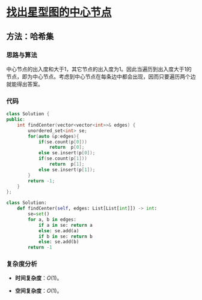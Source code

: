 # [找出星型图的中心节点](https://leetcode-cn.com/problems/find-center-of-star-graph/)

## 方法：哈希集

### 思路与算法

中心节点的出入度和大于1，其它节点的出入度为1。因此当遍历到出入度大于1的节点，即为中心节点。考虑到中心节点在每条边中都会出现，因而只要遍历两个边就能得出答案。

### 代码

```c++
class Solution {
public:
    int findCenter(vector<vector<int>>& edges) {
        unordered_set<int> se;
        for(auto &p:edges){
            if(se.count(p[0]))
                return  p[0];
            else se.insert(p[0]);
            if(se.count(p[1]))
                return  p[1];
            else se.insert(p[1]);
        }
        return -1;
    }
};
```

```python
class Solution:
    def findCenter(self, edges: List[List[int]]) -> int:
        se=set()
        for a, b in edges:
            if a in se: return a
            else: se.add(a)
            if b in se: return b
            else: se.add(b)
        return -1
```

### 复杂度分析

- **时间复杂度**：$O(1)$。

- **空间复杂度**：$O(1)$。
